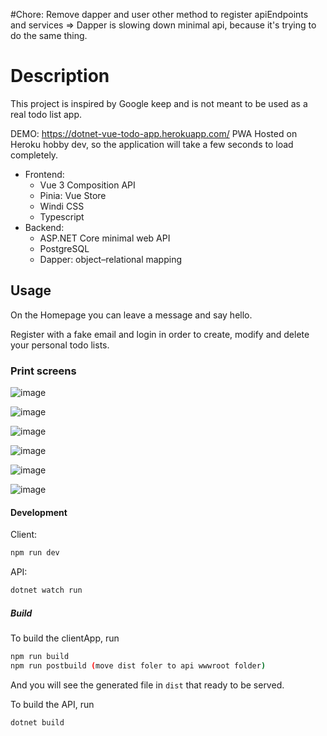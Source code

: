 #Chore:
Remove dapper and user other  method to register apiEndpoints and services => Dapper is slowing down minimal api, because it's trying to do the same thing.


# Description

This project is inspired by Google keep and is not meant to be used as a real todo list app.

DEMO: https://dotnet-vue-todo-app.herokuapp.com/
PWA Hosted on Heroku hobby dev, so the application will take a few seconds to load completely.

 - Frontend:
    - Vue 3 Composition API 
    - Pinia: Vue Store 
    - Windi CSS 
    - Typescript 
 - Backend:
    -  ASP.NET Core minimal web API 
    - PostgreSQL
    - Dapper: object–relational mapping 

## Usage
On the Homepage you can leave a message and say hello.

Register with a fake email and login in order to create, modify and delete your personal todo lists.

### Print screens

![image](https://github.com/JDN89/dotnet-vue-todo-app/blob/main/ReadMe_images/messageboard.png)

![image](https://github.com/JDN89/dotnet-vue-todo-app/blob/main/ReadMe_images/register.png)

![image](https://github.com/JDN89/dotnet-vue-todo-app/blob/main/ReadMe_images/login.png)

![image](https://github.com/JDN89/dotnet-vue-todo-app/blob/main/ReadMe_images/mytodos.png)

![image](https://github.com/JDN89/dotnet-vue-todo-app/blob/main/ReadMe_images/todo_db.png)

![image](https://github.com/JDN89/dotnet-vue-todo-app/blob/main/ReadMe_images/lighthouse_stats.png)
    

#### Development


Client:
```bash
npm run dev
```

API:
```bash
dotnet watch run
```

##### Build

To build the clientApp, run

```bash
npm run build
npm run postbuild (move dist foler to api wwwroot folder)
```

And you will see the generated file in `dist` that ready to be served.

To build the API, run

```bash
dotnet build
```



